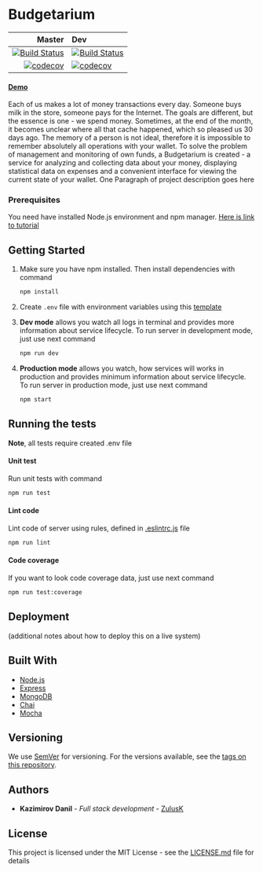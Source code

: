 # Budgetarium
| Master  |  Dev    |
| ------: | :------ |
| [![Build Status][travis-master]](https://travis-ci.org/ZulusK/Budgetarium) | [![Build Status][travis-dev]](https://travis-ci.org/ZulusK/Budgetarium) | 
| [![codecov][codecov-master]](https://codecov.io/gh/ZulusK/Budgetarium) | [![codecov][codecov-dev]](https://codecov.io/gh/ZulusK/Budgetarium) | 

#### [Demo](https://budgetarium.herokuapp.com/)

Each of us makes a lot of money transactions every day. Someone buys milk in the store, someone pays for the Internet. The goals are different, but the essence is one - we spend money. Sometimes, at the end of the month, it becomes unclear where all that cache happened, which so pleased us 30 days ago. The memory of a person is not ideal, therefore it is impossible to remember absolutely all operations with your wallet.
To solve the problem of management and monitoring of own funds, a Budgetarium is created - a service for analyzing and collecting data about your money, displaying statistical data on expenses and a convenient interface for viewing the current state of your wallet.
One Paragraph of project description goes here

### Prerequisites

You need have installed Node.js environment and npm manager. [Here is link to tutorial](https://www.npmjs.com/get-npm) 


## Getting Started

1. Make sure you have npm installed. Then install dependencies with command
    ```bash
    npm install
    ```
2. Create `.env` file with environment variables using this [template](template.env)    

3. **Dev mode** allows you watch all logs in terminal and provides more information about service lifecycle. To run 
server in development mode, just use next command
    ```bash
    npm run dev
    ```
4.  **Production mode** allows you watch, how services will works in production and provides minimum information about 
service lifecycle. To run server in production mode, just use next command
    ```bash
    npm start
    ```
## Running the tests
**Note**, all tests require created .env file

#### Unit test
Run unit tests with command
```bash
npm run test
```    
#### Lint code
Lint code of server using rules, defined in [.eslintrc.js](.eslintrc.js) file
```bash
npm run lint
```    
#### Code coverage
If you want to look code coverage data, just use next command
```bash
npm run test:coverage
```  

## Deployment

(additional notes about how to deploy this on a live system)

## Built With

* [Node.js](https://nodejs.org/)
* [Express](http://expressjs.com)
* [MongoDB](https://www.mongodb.com/)
* [Chai](http://chaijs.com)
* [Mocha](https://mochajs.org)


## Versioning

We use [SemVer](http://semver.org/) for versioning. For the versions available, see the [tags on this repository](https://github.com/ZulusK/Budgetarium/tags). 

## Authors

* **Kazimirov Danil** - *Full stack development* - [ZulusK]((https://github.com/ZulusK))

## License

This project is licensed under the MIT License - see the [LICENSE.md](LICENSE.md) file for details


[codecov-dev]: https://codecov.io/gh/ZulusK/Budgetarium/branch/dev/graph/badge.svg "Code coverage dev"
[codecov-master]: https://codecov.io/gh/ZulusK/Budgetarium/branch/master/graph/badge.svg "Code coverage master"
[travis-dev]: https://travis-ci.org/ZulusK/Budgetarium.svg?branch=dev "Travis CI build status"
[travis-master]: https://travis-ci.org/ZulusK/Budgetarium.svg?branch=master "Travis CI build status"